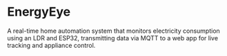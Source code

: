 # EnergyEye
A real-time home automation system that monitors electricity consumption using an LDR and ESP32, transmitting data via MQTT to a web app for live tracking and appliance control.
